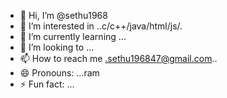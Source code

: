 - 👋 Hi, I’m @sethu1968
- 👀 I’m interested in ..c/c++/java/html/js/.
- 🌱 I’m currently learning ...
- 💞️ I’m looking to ...
- 📫 How to reach me .sethu196847@gmail.com..
- 😄 Pronouns: ...ram
- ⚡ Fun fact: ...

<!---
sethu1968/sethu1968 is a ✨ special ✨ repository because its `README.md` (this file) appears on your GitHub profile.
You can click the Preview link to take a look at your changes.
--->
